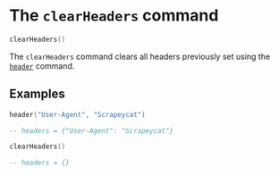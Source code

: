 # The `clearHeaders` command

```lua
clearHeaders()
```

The `clearHeaders` command clears all headers previously set using the
[`header`](commands-header.html) command.

## Examples

```lua
header("User-Agent", "Scrapeycat")

-- headers = {"User-Agent": "Scrapeycat"}

clearHeaders()

-- headers = {}
```
